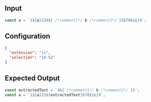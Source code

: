 
## Input
```javascript input
const a = `1${a}234${ /*comment1*/ b /*comment2*/ }5678${c}9`;
```

## Configuration
```json configuration
{
  "extension": "js",
  "selection": "18-52"
}
```

## Expected Output
```javascript expected output
const extractedText = `4${ /*comment1*/ b /*comment2*/ }5`;
const a = `1${a}23${extractedText}678${c}9`;
```
